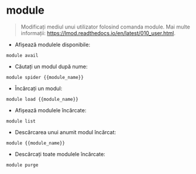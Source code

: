 # module

> Modificați mediul unui utilizator folosind comanda module.
> Mai multe informații: <https://lmod.readthedocs.io/en/latest/010_user.html>.

- Afișează modulele disponibile:

`module avail`

- Căutați un modul după nume:

`module spider {{module_name}}`

- Încărcați un modul:

`module load {{module_name}}`

- Afișează modulele încărcate:

`module list`

- Descărcarea unui anumit modul încărcat:

`module {{module_name}}`

- Descărcați toate modulele încărcate:

`module purge`
